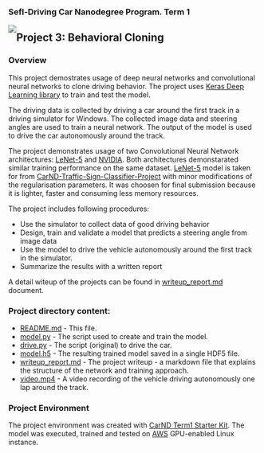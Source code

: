 
### Sefl-Driving Car Nanodegree Program. Term 1
<img style="float: left;" src="https://s3.amazonaws.com/udacity-sdc/github/shield-carnd.svg">

## Project 3: Behavioral Cloning

### Overview
This project demostrates usage of deep neural networks and convolutional neural networks to clone driving behavior. The project uses [Keras Deep Learning library](https://keras.io/) to train and test the model. 

The driving data is collected by driving a car around the first track in a driving simulator for Windows. The collected image data and steering angles are used to train a neural network. The output of the model is used to drive the car autonomously around the track.

The project demonstrates usage of two Convolutional Neural Network architectures: [LeNet-5](http://yann.lecun.com/exdb/publis/pdf/lecun-98.pdf) and [NVIDIA](https://devblogs.nvidia.com/parallelforall/deep-learning-self-driving-cars/). Both architectures demonstarated similar training performance on the same dataset.  [LeNet-5](http://yann.lecun.com/exdb/publis/pdf/lecun-98.pdf) model is taken for from [CarND-Traffic-Sign-Classifier-Project](https://github.com/ek8203/CarND-Traffic-Sign-Classifier-Project) with minor modifications of the regularisation parameters. It was choosen for final submission because it is lighter, faster and consuming less memory resources.  

The project includes following procedures:
* Use the simulator to collect data of good driving behavior
* Design, train and validate a model that predicts a steering angle from image data
* Use the model to drive the vehicle autonomously around the first track in the simulator.
* Summarize the results with a written report

A detail witeup of the projects can be found in [writeup_report.md](writeup_report.md) document.

### Project directory content:

* [README.md](README.md) - This file.
* [model.py](model.py) - The script used to create and train the model.
* [drive.py](drive.py) - The script (original) to drive the car.
* [model.h5](model.h5) - The resulting trained model saved in a single HDF5 file.
* [writeup_report.md](writeup_report.md) - The project writeup - a markdown file that explains the structure of the network and training approach.
* [video.mp4](video.mp4) - A video recording of the vehicle driving autonomously one lap around the track.

### Project Environment

The project environment was created with [CarND Term1 Starter Kit](https://github.com/udacity/CarND-Term1-Starter-Kit). The model was executed, trained and tested on [AWS](https://aws.amazon.com/) GPU-enabled Linux instance.
